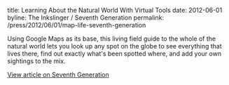 title: Learning About the Natural World With Virtual Tools
date: 2012-06-01
byline: The Inkslinger / Seventh Generation
permalink: /press/2012/06/01/map-life-seventh-generation


Using Google Maps as its base, this living field guide to the whole of the natural world lets you look up any spot on the globe to see everything that lives there, find out exactly what's been spotted where, and add your own sightings to the mix.

[View article on Seventh Generation](http://www.seventhgeneration.com/learn/blog/learning-about-natural-world-virtual-tools)
